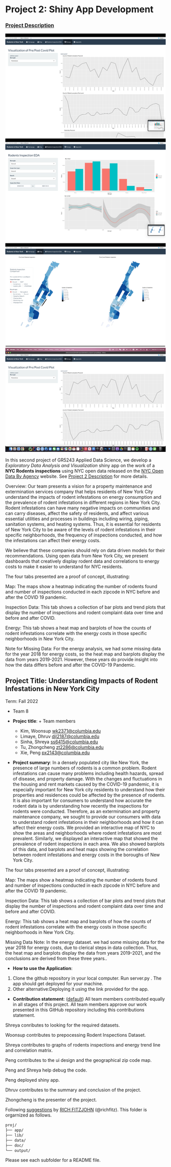 # Project 2: Shiny App Development

### [Project Description](doc/project2_desc.md)

![screenshot](doc/figs/homepage.png)
![screenshot](doc/figs/map.png)
![screenshot](doc/figs/graph1.png)
![screenshot](doc/figs/graph2.png)

In this second project of GR5243 Applied Data Science, we develop a *Exploratory Data Analysis and Visualization* shiny app on the work of a **NYC Rodents inspections** using NYC open data released on the [NYC Open Data By Agency](https://opendata.cityofnewyork.us/data/) website. See [Project 2 Description](doc/project2_desc.md) for more details.  

Overview:
Our team presents a vision for a property maintenance and extermination services company that helps residents of New York City understand the impacts of rodent infestations on energy consumption and the prevalence of rodent infestations in different regions in New York City. Rodent infestations can have many negative impacts on communities and can carry diseases, affect the safety of residents, and affect various essential utilities and processes in buildings including wiring, piping, sanitation systems, and heating systems. Thus, it is essential for residents of New York City to be aware of the levels of rodent infestations in their specific neighborhoods, the frequency of inspections conducted, and how the infestations can affect their energy costs.

​​We believe that these companies should rely on data driven models for their recommendations. Using open data from New York City, we present dashboards that creatively display rodent data and correlations to energy costs to make it easier to understand for NYC residents.


The four tabs presented are a proof of concept, illustrating:

Map:
The maps show a heatmap indicating the number of rodents found and number of inspections conducted in each zipcode in NYC before and after the COVID 19 pandemic.

Inspection Data:
This tab shows a collection of bar plots and trend plots that display the number of inspections and rodent complaint data over time and before and after COVID.

Energy:
This tab shows a heat map and barplots of how the counts of rodent infestations correlate with the energy costs in those specific neighborhoods in New York City. 

Note for Missing Data:
For the energy analysis, we had some missing data for the year 2018 for energy costs, so the heat map and barplots display the data from years 2019-2021. However, these years do provide insight into how the data differs before and after the COVID-19 Pandemic.


## Project Title: Understanding Impacts of Rodent Infestations in New York City
Term: Fall 2022

+ Team 8
+ **Projec title**: + Team members
	+ Kim, Woonsup wk2371@columbia.edu
	+ Limaye, Dhruv djl2187@columbia.edu
	+ Sinha, Shreya ss6415@columbia.edu
	+ Tu, Zhongcheng zt2286@columbia.edu
	+ Xie, Peng px2143@columbia.edu

+ **Project summary**: 
In a densely populated city like New York, the presence of large numbers of rodents is a common problem. Rodent infestations can cause many problems including health hazards, spread of disease, and property damage. With the changes and fluctuations in the housing and rent markets caused by the COVID-19 pandemic, it is especially important for New York city residents to understand how their properties and residences could be affected by the presence of rodents. It is also important for consumers to understand how accurate the rodent data is by understanding how recently the inspections for rodents were conducted. 
Therefore, as an extermination and property maintenance company, we sought to provide our consumers with data to understand rodent infestations in their neighborhoods and how it can affect their energy costs. We provided an interactive map of NYC to show the areas and neighborhoods where rodent infestations are most prevalent. Similarly, we displayed an interactive map that showed the prevalence of rodent inspections in each area. We also showed barplots of this data, and barplots and heat maps showing the correlation between rodent infestations and energy costs in the boroughs of New York City.

The four tabs presented are a proof of concept, illustrating:

Map:
The maps show a heatmap indicating the number of rodents found and number of inspections conducted in each zipcode in NYC before and after the COVID 19 pandemic.

Inspection Data:
This tab shows a collection of bar plots and trend plots that display the number of inspections and rodent complaint data over time and before and after COVID.

Energy:
This tab shows a heat map and barplots of how the counts of rodent infestations correlate with the energy costs in those specific neighborhoods in New York City.

Missing Data Note:
In the energy dataset. we had some missing data for the year 2018 for energy costs, due to clerical steps in data collection. Thus, the heat map and barplots display the data from years 2019-2021, and the conclusions are derived from these three years..

+ **How to use the Application**:
 
1. Clone the github repository in your local computer. Run server.py . The app should get deployed for your machine. 
2. Other alternative:Deploying it using the link provided for the app. 

+ **Contribution statement**: ([default](doc/a_note_on_contributions.md)) All team members contributed equally in all stages of this project. All team members approve our work presented in this GitHub repository including this contributions statement. 

Shreya conributes to looking for the required datasets.

Woonsup contributes to prepocessing Rodent Inspections Dataset. 

Shreya contributes to graphs of rodents inspections and energy trend line and correlation matrix.

Peng contributes to the ui design and the geographical zip code map.

Peng and Shreya help debug the code.

Peng deployed shiny app.

Dhruv contributes to the summary and conclusion of the project.

Zhongcheng is the presenter of the project.

Following [suggestions](http://nicercode.github.io/blog/2013-04-05-projects/) by [RICH FITZJOHN](http://nicercode.github.io/about/#Team) (@richfitz). This folder is orgarnized as follows.

```
proj/
├── app/
├── lib/
├── data/
├── doc/
└── output/
```

Please see each subfolder for a README file.

